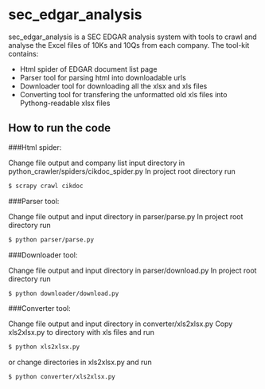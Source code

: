 # sec_edgar_analysis


sec_edgar_analysis is a SEC EDGAR analysis system with tools to crawl and analyse the Excel files of 10Ks and 10Qs from each company. The tool-kit contains:

  - Html spider of EDGAR document list page
  - Parser tool  for parsing html into downloadable urls
  - Downloader tool for downloading all the xlsx and xls files
  - Converting tool for transfering the unformatted old xls files into Pythong-readable xlsx files

## How to run the code

###Html spider:

Change file output and company list input directory in python_crawler/spiders/cikdoc_spider.py
In project root directory run
```sh
$ scrapy crawl cikdoc
```

###Parser tool:

Change file output and input directory in parser/parse.py
In project root directory run
```sh
$ python parser/parse.py
```

###Downloader tool:

Change file output and input directory in parser/download.py
In project root directory run
```sh
$ python downloader/download.py
```

###Converter tool:

Change file output and input directory in converter/xls2xlsx.py
Copy xls2xlsx.py to directory with xls files and run
```sh
$ python xls2xlsx.py
```
or change directories in xls2xlsx.py and run
```sh
$ python converter/xls2xlsx.py
```
